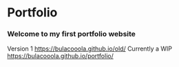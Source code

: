 # Portfolio
### Welcome to my first portfolio website

Version 1
https://bulacooola.github.io/old/
Currently a WIP
https://bulacooola.github.io/portfolio/
